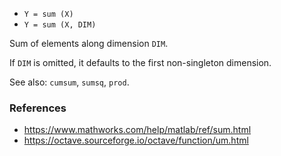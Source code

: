 * `Y = sum (X)`
* `Y = sum (X, DIM)`

Sum of elements along dimension `DIM`.

If `DIM` is omitted, it defaults to the first non-singleton
dimension.

See also: `cumsum`, `sumsq`, `prod`.

### References

* https://www.mathworks.com/help/matlab/ref/sum.html
* https://octave.sourceforge.io/octave/function/um.html
